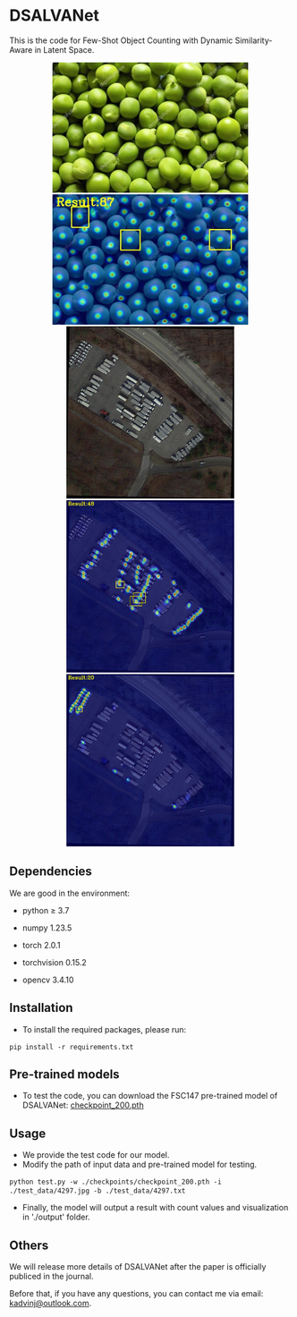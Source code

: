# DSALVANet

This is the code for Few-Shot Object Counting with Dynamic Similarity-Aware in Latent Space.
<div align=center>
    <img src="./test_data/4297.jpg" width="350"/><img src="./output/output.jpg" width="350"/>
</div>

<div align=center>
    <img src="./test_data/P0787.png" width="300"/><img src="./output/output1.jpg" width="300"/><img src="./output/output2.jpg" width="300"/>
</div>


Dependencies
---
We are good in the environment:

- python $\geqslant$ 3.7

- numpy 1.23.5

- torch 2.0.1

- torchvision 0.15.2

- opencv 3.4.10

Installation
---

- To install the required packages, please run:
```
pip install -r requirements.txt
```

Pre-trained models
---
- To test the code, you can download the FSC147 pre-trained model of DSALVANet: 
[checkpoint_200.pth](https://drive.google.com/drive/folders/1DsAot2IpdnqkNjRV6gDaKdtpHf7WJQRz?usp=sharing)

Usage
---
- We provide the test code for our model. 
- Modify the path of input data and pre-trained model for testing.

```
python test.py -w ./checkpoints/checkpoint_200.pth -i ./test_data/4297.jpg -b ./test_data/4297.txt
```
- Finally, the model will output a result with count values and visualization in './output' folder.

Others
---
We will release more details of DSALVANet after the paper is officially publiced in the journal. 

Before that, if you have any questions, you can contact me via email: kadvinj@outlook.com.

